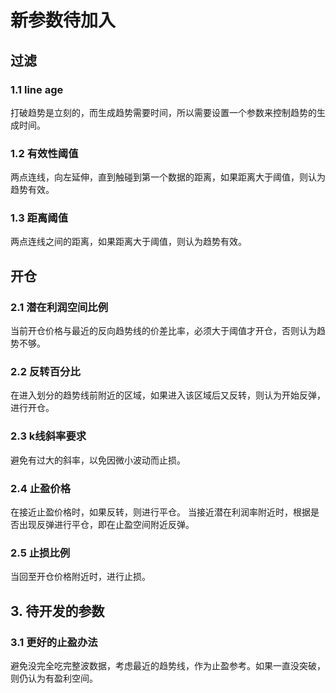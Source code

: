 # 新参数待加入

## 过滤

### 1.1 line age

打破趋势是立刻的，而生成趋势需要时间，所以需要设置一个参数来控制趋势的生成时间。

### 1.2 有效性阈值

两点连线，向左延伸，直到触碰到第一个数据的距离，如果距离大于阈值，则认为趋势有效。

### 1.3 距离阈值

两点连线之间的距离，如果距离大于阈值，则认为趋势有效。

## 开仓

### 2.1 潜在利润空间比例

当前开仓价格与最近的反向趋势线的价差比率，必须大于阈值才开仓，否则认为趋势不够。

### 2.2 反转百分比

在进入划分的趋势线前附近的区域，如果进入该区域后又反转，则认为开始反弹，进行开仓。

### 2.3 k线斜率要求

避免有过大的斜率，以免因微小波动而止损。

### 2.4 止盈价格

在接近止盈价格时，如果反转，则进行平仓。
当接近潜在利润率附近时，根据是否出现反弹进行平仓，即在止盈空间附近反弹。

### 2.5 止损比例

当回至开仓价格附近时，进行止损。

## 3. 待开发的参数

### 3.1 更好的止盈办法

避免没完全吃完整波数据，考虑最近的趋势线，作为止盈参考。如果一直没突破，则仍认为有盈利空间。
